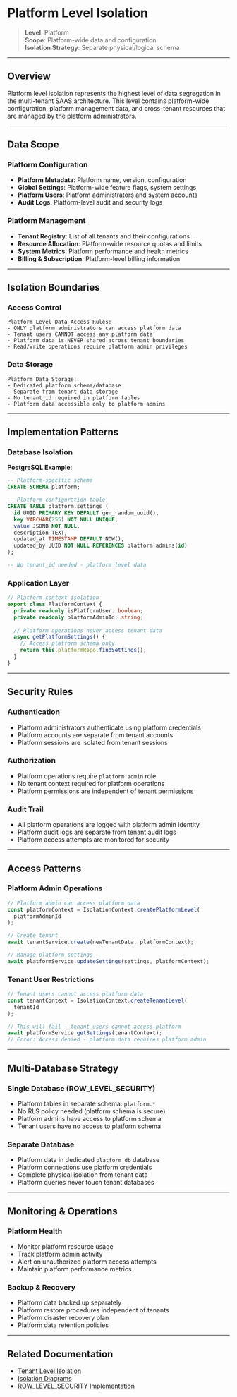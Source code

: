 # Platform Level Isolation

> **Level**: Platform  
> **Scope**: Platform-wide data and configuration  
> **Isolation Strategy**: Separate physical/logical schema

---

## Overview

Platform level isolation represents the highest level of data segregation in the multi-tenant SAAS architecture. This level contains platform-wide configuration, platform management data, and cross-tenant resources that are managed by the platform administrators.

---

## Data Scope

### Platform Configuration

- **Platform Metadata**: Platform name, version, configuration
- **Global Settings**: Platform-wide feature flags, system settings
- **Platform Users**: Platform administrators and system accounts
- **Audit Logs**: Platform-level audit and security logs

### Platform Management

- **Tenant Registry**: List of all tenants and their configurations
- **Resource Allocation**: Platform-wide resource quotas and limits
- **System Metrics**: Platform performance and health metrics
- **Billing & Subscription**: Platform-level billing information

---

## Isolation Boundaries

### Access Control

```
Platform Level Data Access Rules:
- ONLY platform administrators can access platform data
- Tenant users CANNOT access any platform data
- Platform data is NEVER shared across tenant boundaries
- Read/write operations require platform admin privileges
```

### Data Storage

```
Platform Data Storage:
- Dedicated platform schema/database
- Separate from tenant data storage
- No tenant_id required in platform tables
- Platform data accessible only to platform admins
```

---

## Implementation Patterns

### Database Isolation

**PostgreSQL Example**:

```sql
-- Platform-specific schema
CREATE SCHEMA platform;

-- Platform configuration table
CREATE TABLE platform.settings (
  id UUID PRIMARY KEY DEFAULT gen_random_uuid(),
  key VARCHAR(255) NOT NULL UNIQUE,
  value JSONB NOT NULL,
  description TEXT,
  updated_at TIMESTAMP DEFAULT NOW(),
  updated_by UUID NOT NULL REFERENCES platform.admins(id)
);

-- No tenant_id needed - platform level data
```

### Application Layer

```typescript
// Platform context isolation
export class PlatformContext {
  private readonly isPlatformUser: boolean;
  private readonly platformAdminId: string;
  
  // Platform operations never access tenant data
  async getPlatformSettings() {
    // Access platform schema only
    return this.platformRepo.findSettings();
  }
}
```

---

## Security Rules

### Authentication

- Platform administrators authenticate using platform credentials
- Platform accounts are separate from tenant accounts
- Platform sessions are isolated from tenant sessions

### Authorization

- Platform operations require `platform:admin` role
- No tenant context required for platform operations
- Platform permissions are independent of tenant permissions

### Audit Trail

- All platform operations are logged with platform admin identity
- Platform audit logs are separate from tenant audit logs
- Platform access attempts are monitored for security

---

## Access Patterns

### Platform Admin Operations

```typescript
// Platform admin can access platform data
const platformContext = IsolationContext.createPlatformLevel(
  platformAdminId
);

// Create tenant
await tenantService.create(newTenantData, platformContext);

// Manage platform settings
await platformService.updateSettings(settings, platformContext);
```

### Tenant User Restrictions

```typescript
// Tenant users cannot access platform data
const tenantContext = IsolationContext.createTenantLevel(
  tenantId
);

// This will fail - tenant users cannot access platform
await platformService.getSettings(tenantContext);
// Error: Access denied - platform data requires platform admin
```

---

## Multi-Database Strategy

### Single Database (ROW_LEVEL_SECURITY)

- Platform tables in separate schema: `platform.*`
- No RLS policy needed (platform schema is secure)
- Platform admins have access to platform schema
- Tenant users have no access to platform schema

### Separate Database

- Platform data in dedicated `platform_db` database
- Platform connections use platform credentials
- Complete physical isolation from tenant data
- Platform queries never touch tenant databases

---

## Monitoring & Operations

### Platform Health

- Monitor platform resource usage
- Track platform admin activity
- Alert on unauthorized platform access attempts
- Maintain platform performance metrics

### Backup & Recovery

- Platform data backed up separately
- Platform restore procedures independent of tenants
- Platform disaster recovery plan
- Platform data retention policies

---

## Related Documentation

- [Tenant Level Isolation](./tenant-isolation.md)
- [Isolation Diagrams](./isolation-diagrams.md)
- [ROW_LEVEL_SECURITY Implementation](../data-model.md#row-level-security)
